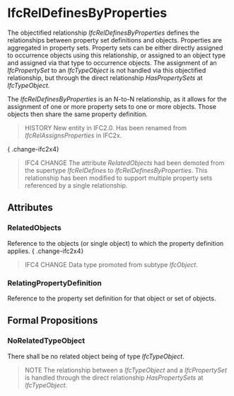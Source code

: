 # IfcRelDefinesByProperties

The objectified relationship _IfcRelDefinesByProperties_ defines the relationships between property set definitions and objects. Properties are aggregated in property sets. Property sets can be either directly assigned to occurrence objects using this relationship, or assigned to an object type and assigned via that type to occurrence objects. The assignment of an _IfcPropertySet_ to an _IfcTypeObject_ is not handled via this objectified relationship, but through the direct relationship _HasPropertySets_ at _IfcTypeObject_.

The _IfcRelDefinesByProperties_ is an N-to-N relationship, as it allows for the assignment of one or more property sets to one or more objects. Those objects then share the same property definition.

> HISTORY  New entity in IFC2.0. Has been renamed from _IfcRelAssignsProperties_ in IFC2x.

{ .change-ifc2x4}
> IFC4 CHANGE  The attribute _RelatedObjects_ had been demoted from the supertype _IfcRelDefines_ to _IfcRelDefinesByProperties_. This relationship has been modified to support multiple property sets referenced by a single relationship.

## Attributes

### RelatedObjects
Reference to the objects (or single object) to which the property definition applies.
{ .change-ifc2x4}
> IFC4 CHANGE  Data type promoted from subtype _IfcObject_.

### RelatingPropertyDefinition
Reference to the property set definition for that object or set of objects.

## Formal Propositions

### NoRelatedTypeObject
There shall be no related object being of type _IfcTypeObject_.
> NOTE  The relationship between a _IfcTypeObject_ and a _IfcPropertySet_ is handled through the direct relationship _HasPropertySets_ at _IfcTypeObject_.
